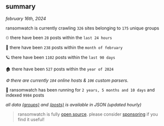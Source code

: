 
## summary
_february 16th, 2024_

ransomwatch is currently crawling `326` sites belonging to `175` unique groups

⏲ there have been `28` posts within the `last 24 hours`

🦈 there have been `238` posts within the `month of february`

🪐 there have been `1102` posts within the `last 90 days`

🏚 there have been `527` posts within the `year of 2024`

_⚙️ there are currently `104` online hosts & `106` custom parsers._

🦕 ransomwatch has been running for `2 years, 5 months and 10 days` and indexed `9984` posts

_all data  [(groups)](http://ransomwhat.telemetry.ltd/groups) and [(posts)](http://ransomwhat.telemetry.ltd/posts) is available in JSON (updated hourly)_

> ransomwatch is fully [open source](https://github.com/joshhighet/ransomwatch#ransomwatch--). please consider [sponsoring](https://github.com/sponsors/joshhighet) if you find it useful!
